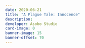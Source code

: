 ```yaml
---
date: 2020-06-21
title: "A Plague Tale: Innocence"
description:
developer: Asobo Studio
card-image: 0
banner-image: 15
banner-offset: 70
---
```

